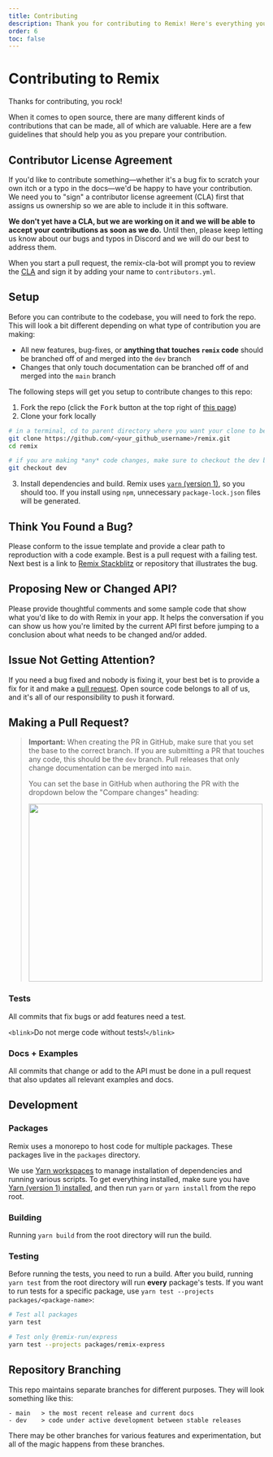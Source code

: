 ```yaml
---
title: Contributing
description: Thank you for contributing to Remix! Here's everything you need to know before you open a pull request.
order: 6
toc: false
---
```


# Contributing to Remix

Thanks for contributing, you rock!

When it comes to open source, there are many different kinds of contributions that can be made, all of which are valuable. Here are a few guidelines that should help you as you prepare your contribution.

## Contributor License Agreement

If you'd like to contribute something—whether it's a bug fix to scratch your own itch or a typo in the docs—we'd be happy to have your contribution. We need you to "sign" a contributor license agreement (CLA) first that assigns us ownership so we are able to include it in this software.

**We don't yet have a CLA, but we are working on it and we will be able to accept your contributions as soon as we do.** Until then, please keep letting us know about our bugs and typos in Discord and we will do our best to address them.

When you start a pull request, the remix-cla-bot will prompt you to review the [CLA](https://github.com/remix-run/remix/blob/main/docs/contributing.md) and sign it by adding your name to `contributors.yml`.

## Setup

Before you can contribute to the codebase, you will need to fork the repo. This will look a bit different depending on what type of contribution you are making:

- All new features, bug-fixes, or **anything that touches `remix` code** should be branched off of and merged into the `dev` branch
- Changes that only touch documentation can be branched off of and merged into the `main` branch

The following steps will get you setup to contribute changes to this repo:

1. Fork the repo (click the <kbd>Fork</kbd> button at the top right of [this page](https://github.com/remix-run/remix))
2. Clone your fork locally

```bash
# in a terminal, cd to parent directory where you want your clone to be, then
git clone https://github.com/<your_github_username>/remix.git
cd remix

# if you are making *any* code changes, make sure to checkout the dev branch
git checkout dev
```

3. Install dependencies and build. Remix uses [`yarn` (version 1)](https://classic.yarnpkg.com/lang/en/docs/install), so you should too. If you install using `npm`, unnecessary `package-lock.json` files will be generated.

## Think You Found a Bug?

Please conform to the issue template and provide a clear path to reproduction with a code example. Best is a pull request with a failing test. Next best is a link to [Remix Stackblitz](https://remix.new/) or repository that illustrates the bug.

## Proposing New or Changed API?

Please provide thoughtful comments and some sample code that show what you'd like to do with Remix in your app. It helps the conversation if you can show us how you're limited by the current API first before jumping to a conclusion about what needs to be changed and/or added.

## Issue Not Getting Attention?

If you need a bug fixed and nobody is fixing it, your best bet is to provide a fix for it and make a [pull request](https://help.github.com/en/github/collaborating-with-issues-and-pull-requests/creating-a-pull-request). Open source code belongs to all of us, and it's all of our responsibility to push it forward.

## Making a Pull Request?

> **Important:** When creating the PR in GitHub, make sure that you set the base to the correct branch. If you are submitting a PR that touches any code, this should be the `dev` branch. Pull releases that only change documentation can be merged into `main`.
>
> You can set the base in GitHub when authoring the PR with the dropdown below the "Compare changes" heading:
>
> <img src="https://raw.githubusercontent.com/remix-run/react-router/main/static/base-branch.png" alt="" width="460" height="350" />

### Tests

All commits that fix bugs or add features need a test.

`<blink>`Do not merge code without tests!`</blink>`

### Docs + Examples

All commits that change or add to the API must be done in a pull request that also updates all relevant examples and docs.

## Development

### Packages

Remix uses a monorepo to host code for multiple packages. These packages live in the `packages` directory.

We use [Yarn workspaces](https://classic.yarnpkg.com/en/docs/workspaces/) to manage installation of dependencies and running various scripts. To get everything installed, make sure you have [Yarn (version 1) installed](https://classic.yarnpkg.com/lang/en/docs/install), and then run `yarn` or `yarn install` from the repo root.

### Building

Running `yarn build` from the root directory will run the build.

### Testing

Before running the tests, you need to run a build. After you build, running `yarn test` from the root directory will run **every** package's tests. If you want to run tests for a specific package, use `yarn test --projects packages/<package-name>`:

```bash
# Test all packages
yarn test

# Test only @remix-run/express
yarn test --projects packages/remix-express
```

## Repository Branching

This repo maintains separate branches for different purposes. They will look something like this:

```
- main   > the most recent release and current docs
- dev    > code under active development between stable releases
```

There may be other branches for various features and experimentation, but all of the magic happens from these branches.
